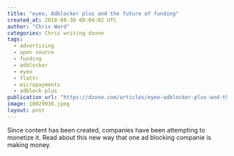```yaml
---
title: "eyeo, Adblocker plus and the future of funding"
created_at: 2018-08-30 09:04:02 UTC
author: "Chris Ward"
categories: Chris writing dzone
tags: 
  - advertising
  - open source
  - funding
  - adblocker
  - eyeo
  - flattr
  - micropayments
  - adblock plus
publication_url: "https://dzone.com/articles/eyeo-adblocker-plus-and-the-future-of-funding"
image: 10029936.jpeg
layout: post
---
```

Since content has been created, companies have been attempting to monetize it. Read about this new way that one ad blocking companie is making money.

